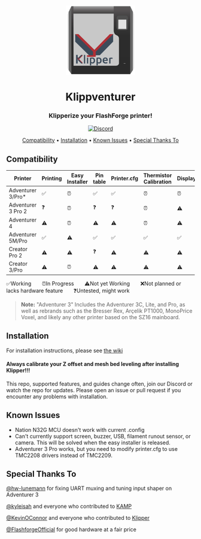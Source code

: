 <div align="center">
  <img src="images/klippventurer-3.svg" alt="Klippventurer logo" height="185">
  <h1>Klippventurer</h1>
  <h3>Klipperize your FlashForge printer!</h3>
  <a href="https://discord.gg/ns2pFdhdMW">
    <img src="https://badgen.net/discord/members/ns2pFdhdMW" alt="Discord">
  </a>
</div>
    
<p align="center">
  <a href="#compatibility">Compatibility</a> •
  <a href="#installation">Installation</a> •
  <a href="#known-issues">Known Issues</a> •
  <a href="#special-thanks-to">Special Thanks To</a>
</p>


## Compatibility

|Printer|Printing|Easy Installer|Pin table|Printer.cfg|Thermistor Calibration|Display|Touch|Filament Runout|Camera|
|---|---|---|---|---|---|---|---|---|---|
|Adventurer 3/Pro*|✅|⏰|✅|✅|⏰|⏰|⏰|⏰|⏰|
|Adventurer 3 Pro 2|❓|⏰|❓|❓|⏰|⚠️|⚠️|⚠️|⚠️|
|Adventurer 4|⚠️|⏰|⚠️|⚠️|⏰|⚠️|⚠️|⚠️|⚠️|
|Adventurer 5M/Pro|✅|⚠️|✅|✅|✅|✅|✅|✅|✅|
|Creator Pro 2|⚠️|⚠️|❓|⚠️|⚠️|⚠️|⚠️|❌|❌|
|Creator 3/Pro |⚠️|⏰|⚠️|⚠️|⚠️|⚠️|⚠️|❌|❌|

✅Working ⠀⠀ ⏰In Progress ⠀⠀ ⚠️Not yet Working ⠀⠀ ❌Not planned or lacks hardware feature ⠀⠀ ❓Untested, might work

>**Note:**
    "Adventurer 3" Includes the Adventurer 3C, Lite, and Pro, as well as rebrands such as the Bresser Rex, Arçelik PT1000, MonoPrice Voxel, and likely any other printer based on the SZ16 mainboard.

## Installation
For installation instructions, please see [the wiki](https://github.com/synthread/Klippventurer/wiki)
#### Always calibrate your Z offset and mesh bed leveling after installing Klipper!!!

This repo, supported features, and guides change often, join our Discord or watch the repo for updates.
Please open an issue or pull request if you encounter any problems with installation.

## Known Issues
- Nation N32G MCU doesn't work with current .config
- Can't currently support screen, buzzer, USB, filament runout sensor, or camera. This will be solved when the easy installer is released.
- Adventurer 3 Pro works, but you need to modify printer.cfg to use TMC2208 drivers instead of TMC2209.

## Special Thanks To
[@hw-lunemann](https://github.com/hw-lunemann) for fixing UART muxing and tuning input shaper on Adventurer 3

[@kyleisah](https://github.com/kyleisah) and everyone who contributed to [KAMP](https://github.com/kyleisah/Klipper-Adaptive-Meshing-Purging)

[@KevinOConnor](https://github.com/KevinOConnor) and everyone who contributed to [Klipper](https://github.com/Klipper3d/klipper)

[@FlashforgeOfficial](https://github.com/FlashforgeOfficial) for good hardware at a fair price
